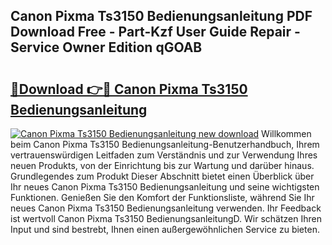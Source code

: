 ## Canon Pixma Ts3150 Bedienungsanleitung PDF Download Free - Part-Kzf User Guide Repair - Service Owner Edition qGOAB

# <h2><a href="http://df4u9d.blite.top/?on=Canon+Pixma+Ts3150+Bedienungsanleitung">🔗Download 👉🔴 Canon Pixma Ts3150 Bedienungsanleitung</a></h2>

[![Canon Pixma Ts3150 Bedienungsanleitung new download](https://i.imgur.com/lujVjoI.png)](http://df4u9d.blite.top/?on=Canon+Pixma+Ts3150+Bedienungsanleitung)
Willkommen beim Canon Pixma Ts3150 Bedienungsanleitung-Benutzerhandbuch, Ihrem vertrauenswürdigen Leitfaden zum Verständnis und zur Verwendung Ihres neuen Produkts, von der Einrichtung bis zur Wartung und darüber hinaus. Grundlegendes zum Produkt Dieser Abschnitt bietet einen Überblick über Ihr neues Canon Pixma Ts3150 Bedienungsanleitung und seine wichtigsten Funktionen. Genießen Sie den Komfort der Funktionsliste, während Sie Ihr neues Canon Pixma Ts3150 Bedienungsanleitung verwenden. Ihr Feedback ist wertvoll Canon Pixma Ts3150 BedienungsanleitungD. Wir schätzen Ihren Input und sind bestrebt, Ihnen einen außergewöhnlichen Service zu bieten.
